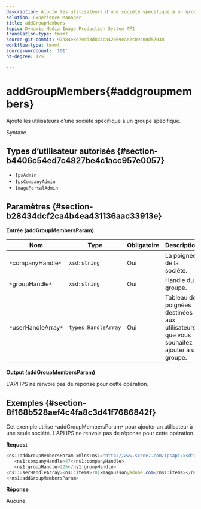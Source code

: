 ```yaml
---
description: Ajoute les utilisateurs d’une société spécifique à un groupe spécifique.
solution: Experience Manager
title: addGroupMembers
topic: Dynamic Media Image Production System API
translation-type: tm+mt
source-git-commit: 97a84e8e7edd3d834ca42069eae7c09c00d57938
workflow-type: tm+mt
source-wordcount: '101'
ht-degree: 12%

---
```



# addGroupMembers{#addgroupmembers}

Ajoute les utilisateurs d’une société spécifique à un groupe spécifique.

Syntaxe

## Types d’utilisateur autorisés {#section-b4406c54ed7c4827be4c1acc957e0057}

* `IpsAdmin`
* `IpsCompanyAdmin`
* `ImagePortalAdmin`

## Paramètres {#section-b28434dcf2ca4b4ea431136aac33913e}

**Entrée (addGroupMembersParam)**

| Nom | Type | Obligatoire | Description |
|---|---|---|---|
| `*`companyHandle`*` | `xsd:string` | Oui | La poignée de la société. |
| `*`groupHandle`*` | `xsd:string` | Oui | Handle du groupe. |
| `*`userHandleArray`*` | `types:HandleArray` | Oui | Tableau de poignées destinées aux utilisateurs que vous souhaitez ajouter à un groupe. |

**Output (addGroupMembersParam)**

L&#39;API IPS ne renvoie pas de réponse pour cette opération.

## Exemples {#section-8f168b528aef4c4fa8c3d41f7686842f}

Cet exemple utilise `*`addGroupMembersParam`*` pour ajouter un utilisateur à une seule société. L&#39;API IPS ne renvoie pas de réponse pour cette opération.

**Request**

```java
<ns1:addGroupMembersParam xmlns:ns1="http://www.scene7.com/IpsApi/xsd">
   <ns1:companyHandle>47</ns1:companyHandle>
   <ns1:groupHandle>225</ns1:groupHandle>
<ns1:userHandleArray><ns1:items>70|kmagnusson@adobe.com</ns1:items></ns1:userHandleArray>
</ns1:addGroupMembersParam>
```

**Réponse**

Aucune
